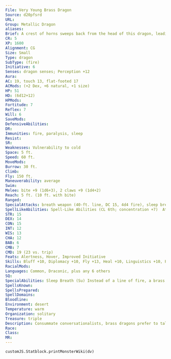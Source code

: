 ```yaml
---
File: Very Young Brass Dragon
Source: d20pfsrd
URL: 
Group: Metallic Dragon
aliases: 
Brief: A crest of horns sweeps back from the head of this dragon, leading to a long neck and serpentine brass body.
CR: 5
XP: 1600
Alignment: CG
Size: Small
Type: dragon
SubType: (fire)
Initiative: 6
Senses: dragon senses; Perception +12
Aura: 
AC: 19, touch 13, flat-footed 17
ACMods: (+2 Dex, +6 natural, +1 size)
HP: 51
HD: (6d12+12)
HPMods: 
Fortitude: 7
Reflex: 7
Will: 6
SaveMods: 
DefensiveAbilities: 
DR: 
Immunities: fire, paralysis, sleep
Resist: 
SR: 
Weaknesses: Vulnerability to cold
Space: 5 ft.
Speed: 60 ft.
MoveMods: 
Burrow: 30 ft.
Climb: 
Fly: 150 ft.
Maneuverability: average
Swim: 
Melee: bite +9 (1d6+3), 2 claws +9 (1d4+2)
Reach: 5 ft. (10 ft. with bite)
Ranged: 
SpecialAttacks: breath weapon (40-ft. line, DC 15, 4d4 fire), sleep breath
SpellLikeAbilities: Spell-Like Abilities (CL 6th; concentration +7)  At will--speak with animals
STR: 15
DEX: 14
CON: 15
INT: 12
WIS: 13
CHA: 12
BAB: 6
CMB: 7
CMD: 19 (23 vs. trip)
Feats: Alertness, Hover, Improved Initiative
Skills: Bluff +10, Diplomacy +10, Fly +13, Heal +10, Linguistics +10, Perception +12, Sense Motive +12
RacialMods: 
Languages: Common, Draconic, plus any 6 others
SQ: 
SpecialAbilities: Sleep Breath (Su) Instead of a line of fire, a brass dragon can breathe a 20 ft. cone of sleep gas. Creatures within the cone must succeed on a Will save or fall asleep for 1d6+2 rounds.
SpellsKnown: 
SpellsPrepared: 
SpellDomains: 
Bloodline: 
Environment: desert
Temperature: warm
Organization: solitary
Treasure: triple
Description: Consummate conversationalists, brass dragons prefer to talk instead of fight. Brass dragons lair near humanoid settlements, where they can hear the most recent news and gossip.
Race: 
Class: 
MR: 
---
```

```dataviewjs
customJS.Statblock.printMonsterWiki(dv)
```
